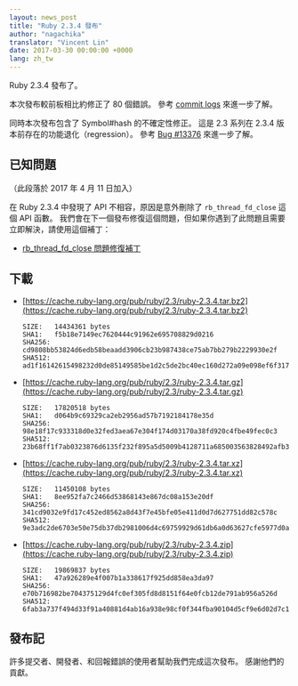 ```yaml
---
layout: news_post
title: "Ruby 2.3.4 發布"
author: "nagachika"
translator: "Vincent Lin"
date: 2017-03-30 00:00:00 +0000
lang: zh_tw
---
```


Ruby 2.3.4 發布了。

本次發布較前板相比約修正了 80 個錯誤。
參考 [commit logs](https://github.com/ruby/ruby/compare/v2_3_3...v2_3_4) 來進一步了解。

同時本次發布包含了 Symbol#hash 的不確定性修正。 
這是 2.3 系列在 2.3.4 版本前存在的功能退化（regression）。
參考 [Bug #13376](https://bugs.ruby-lang.org/issues/13376) 來進一步了解。


## 已知問題

（此段落於 2017 年 4 月 11 日加入）

在 Ruby 2.3.4 中發現了 API 不相容，原因是意外刪除了 `rb_thread_fd_close` 這個 API 函數。
我們會在下一個發布修復這個問題，但如果你遇到了此問題且需要立即解決，請使用這個補丁：

* [rb_thread_fd_close 問題修復補丁](https://svn.ruby-lang.org/cgi-bin/viewvc.cgi/branches/ruby_2_3/thread.c?r1=58289&r2=58288&pathrev=58289&view=patch)


## 下載

* [https://cache.ruby-lang.org/pub/ruby/2.3/ruby-2.3.4.tar.bz2](https://cache.ruby-lang.org/pub/ruby/2.3/ruby-2.3.4.tar.bz2)

      SIZE:   14434361 bytes
      SHA1:   f5b18e7149ec7620444c91962e695708829d0216
      SHA256: cd9808bb53824d6edb58beaadd3906cb23b987438ce75ab7bb279b2229930e2f
      SHA512: ad1f16142615498232d0de85149585be1d2c5de2bc40ec160d272a09e098ef6f317d8b25026001735261fd1c5bc0d1f8513a8474e89f0d86eed5b2fe7338d64e

* [https://cache.ruby-lang.org/pub/ruby/2.3/ruby-2.3.4.tar.gz](https://cache.ruby-lang.org/pub/ruby/2.3/ruby-2.3.4.tar.gz)

      SIZE:   17820518 bytes
      SHA1:   d064b9c69329ca2eb2956ad57b7192184178e35d
      SHA256: 98e18f17c933318d0e32fed3aea67e304f174d03170a38fd920c4fbe49fec0c3
      SHA512: 23b68ff1f7ab0323876d6135f232f895a5d5009b4128711a685003563828492afb330e589ca614581a49e43027c34e251d96a3fc10330cdfdd11a2537af0233f

* [https://cache.ruby-lang.org/pub/ruby/2.3/ruby-2.3.4.tar.xz](https://cache.ruby-lang.org/pub/ruby/2.3/ruby-2.3.4.tar.xz)

      SIZE:   11450108 bytes
      SHA1:   8ee952fa7c2466d53868143e867dc08a153e20df
      SHA256: 341cd9032e9fd17c452ed8562a8d43f7e45bfe05e411d0d7d627751dd82c578c
      SHA512: 9e3adc2de6703e50e75db37db2981006d4c69759929d61db6a0d63627cfe5977d0ad66d2c69d7161cfc0c0d1c2cb38e5181a06ccd2790df2f72ec25c2ad01e02

* [https://cache.ruby-lang.org/pub/ruby/2.3/ruby-2.3.4.zip](https://cache.ruby-lang.org/pub/ruby/2.3/ruby-2.3.4.zip)

      SIZE:   19869837 bytes
      SHA1:   47a926289e4f007b1a338617f925dd858ea3da97
      SHA256: e70b716982be704375129d4fc0ef305fd8d8151f64e0fcb12de791ab956a526d
      SHA512: 6fab3a737f494d33f91a40881d4ab16a938e98cf0f344fba90104d5cf9e6d02d7c17f64512c2f1ffd67f64ad5dd38477fab0d17614c1ff22627f18232186315a

## 發布記

許多提交者、開發者、和回報錯誤的使用者幫助我們完成這次發布。
感謝他們的貢獻。